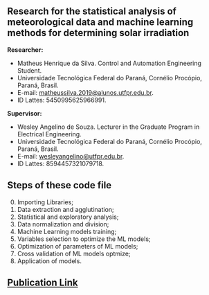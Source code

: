 ## **Research for the statistical analysis of meteorological data and machine learning methods for determining solar irradiation**

**Researcher:** 
- Matheus Henrique da Silva. Control and Automation Engineering Student.
- Universidade Tecnológica Federal do Paraná, Cornélio Procópio, Paraná, Brasil. 
- E-mail: matheussilva.2019@alunos.utfpr.edu.br. 
- ID Lattes: 5450995625966991.

**Supervisor:** 
- Wesley Angelino de Souza. Lecturer in the Graduate Program in Electrical Engineering.
- Universidade Tecnológica Federal do Paraná, Cornélio Procópio, Paraná, Brasil.
- E-mail: wesleyangelino@utfpr.edu.br.
- ID Lattes: 8594457321079718.

## **Steps of these code file**

0. Importing Libraries;
1. Data extraction and agglutination;
2. Statistical and exploratory analysis;
3. Data normalization and division;
4. Machine Learning models training;
5. Variables selection to optimize the ML models;
6. Optimization of parameters of ML models;
7. Cross validation of ML models optmize;
8. Application of models.

## [**Publication Link**](https://www.researchgate.net/publication/375890910_Analysis_of_Machine_Learning_Methods_for_Estimating_Solar_Irradiation)